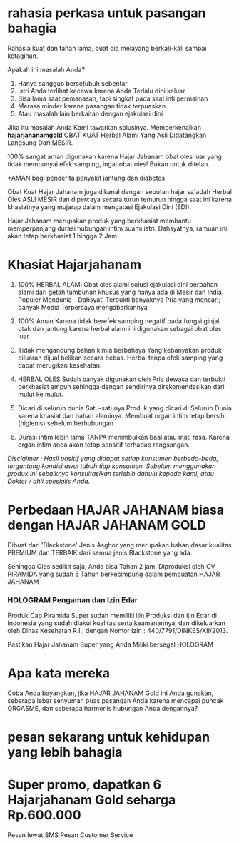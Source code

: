 # rahasia perkasa untuk pasangan bahagia
Rahasia kuat dan tahan lama, buat dia melayang berkali-kali sampai ketagihan.

Apakah ini masalah Anda?
1. Hanya sanggup bersetubuh sebentar
2. Istri Anda terlihat kecewa karena Anda Terlalu dini keluar
3. Bisa lama saat pemanasan, tapi singkat pada saat inti permainan
4. Merasa minder karena pasangan tidak terpuaskan
5. Atau masalah lain berkaitan dengan ejakulasi dini

Jika itu masalah Anda Kami tawarkan solusinya.
Memperkenalkan **hajarjahanamgold** OBAT KUAT Herbal Alami Yang Asli Didatangkan Langsung Dari MESIR.

100% sangat aman digunakan karena Hajar Jahanam obat oles luar yang tidak mempunyai efek samping, ingat obat oles! Bukan untuk ditelan.

*AMAN bagi penderita penyakit jantung dan diabetes.

Obat Kuat Hajar Jahanam juga dikenal dengan sebutan hajar sa'adah Herbal Oles ASLI MESIR dan dipercaya secara turun temurun hingga saat ini karena khasiatnya yang mujarap dalam mengatasi Ejakulasi Dini (EDI).

Hajar Jahanam merupakan produk yang berkhasiat membantu memperpanjang durasi hubungan intim suami istri. Dahsyatnya, ramuan ini akan tetap berkhasiat 1 hingga 2 Jam.

# Khasiat Hajarjahanam
1. 	100% HERBAL ALAMI
Obat oles alami solusi ejakulasi dini berbahan alami dari getah tumbuhan khusus yang hanya ada di Mesir dan India. Populer Mendunia - Dahsyat! Terbukti banyaknya Pria yang mencari; banyak Media Terpercaya mengabarkannya

2. 100% Aman
Karena tidak berefek samping negatif pada fungsi ginjal, otak dan jantung karena herbal alami ini digunakan sebagai obat oles luar

3. Tidak mengandung bahan kimia berbahaya
Yang kebanyakan produk diluaran dijual belikan secara bebas. Herbal tanpa efek samping yang dapat merugikan kesehatan.

4. HERBAL OLES
Sudah banyak digunakan oleh Pria dewasa dan terbukti berkhasiat ampuh sehingga dengan sendirinya direkomendasikan dari mulut ke mulut.

5. Dicari di seluruh dunia
Satu-satunya Produk yang dicari di Seluruh Dunia karena khasiat dan bahan alaminya. Membuat organ intim tetap bersih (higienis) sebelum berhubungan

6. Durasi intim lebih lama
TANPA menimbulkan baal atau mati rasa. Karena organ intim anda akan tetap sensitif terhadap rangsangan.

_Disclaimer : Hasil positif yang didapat setiap konsumen berbeda-beda, tergantung kondisi awal tubuh tiap konsumen. Sebelum menggunakan produk ini sebaiknya konsultasikan terlebih dahulu kepada kami, atau Dokter / ahli spesialis Anda._


# Perbedaan HAJAR JAHANAM biasa dengan HAJAR JAHANAM GOLD

Dibuat dari 'Blackstone' Jenis Asghor yang merupakan bahan dasar kualitas PREMIUM dan TERBAIK dari semua jenis Blackstone yang ada.

Sehingga Oles sedikit saja, Anda bisa Tahan 2 jam. Diproduksi oleh CV PIRAMIDA yang sudah 5 Tahun berkecimpung dalam pembuatan HAJAR JAHANAM

### HOLOGRAM Pengaman dan Izin Edar

Produk Cap Piramida Super sudah memiliki ijin Produksi dan ijin Edar di Indonesia yang sudah diakui kualitas serta keamanannya, dan dikeluarkan oleh Dinas Kesehatan R.I., dengan Nomor Izin : 440/7791/DINKES/XII/2013.

Pastikan Hajar Jahanam Super yang Anda Miliki bersegel HOLOGRAM

# Apa kata mereka

Coba Anda bayangkan, jika HAJAR JAHANAM Gold ini Anda gunakan, seberapa lebar senyuman puas pasangan Anda karena mencapai puncak ORGASME, dan seberapa harmonis hubungan Anda dengannya?

# pesan sekarang untuk kehidupan yang lebih bahagia


# Super promo, dapatkan 6 Hajarjahanam Gold seharga Rp.600.000

Pesan lewat SMS
Pesan
Customer Service
